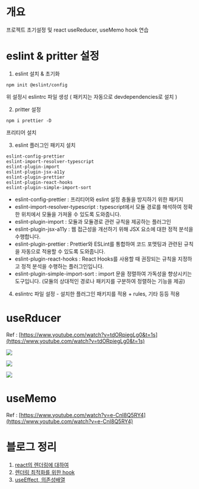 # 개요

프로젝트 초기설정 및 react useReducer, useMemo hook 연습

# eslint & pritter 설정

1. eslint 설치 & 초기화

```
npm init @eslint/config
```

위 설정시 eslintrc 파일 생성 ( 패키지는 자동으로 devdependencies로 설치 )

2. pritter 설정

```
npm i prettier -D
```

프리티어 설치

3. eslint 플러그인 패키지 설치

```
eslint-config-prettier
eslint-import-resolver-typescript
eslint-plugin-import
eslint-plugin-jsx-a11y
eslint-plugin-prettier
eslint-plugin-react-hooks
eslint-plugin-simple-import-sort
```

- eslint-config-prettier : 프리티어와 eslint 설정 충돌을 방지하기 위한 패키지
- eslint-import-resolver-typescript : typescript에서 모듈 경로를 해석하여 정확한 위치에서 모듈을 가져올 수 있도록 도와줍니다.
- eslint-plugin-import : 모듈과 모듈경로 관련 규칙을 제공하는 플러그인
- eslint-plugin-jsx-a11y : 웹 접근성을 개선하기 위해 JSX 요소에 대한 정적 분석을 수행합니다.
- eslint-plugin-prettier : Prettier와 ESLint를 통합하여 코드 포맷팅과 관련된 규칙을 자동으로 적용할 수 있도록 도와줍니다.
- eslint-plugin-react-hooks : React Hooks를 사용할 때 권장되는 규칙을 지정하고 정적 분석을 수행하는 플러그인입니다.
- eslint-plugin-simple-import-sort : import 문을 정렬하여 가독성을 향상시키는 도구입니다. (모듈의 상대적인 경로나 패키지를 구분하여 정렬하는 기능을 제공)

4. eslintrc 파일 설정 - 설치한 플러그인 패키지를 적용 + rules, 기타 등등 적용

# useRducer

Ref : [https://www.youtube.com/watch?v=tdORpiegLg0&t=1s](https://www.youtube.com/watch?v=tdORpiegLg0&t=1s)

![](https://github.com/jsdmas/react-usereducer-useMemo-pracitce/assets/105098581/d2e46bec-dea6-4671-9e14-75b004293ac3)

![](https://github.com/jsdmas/react-usereducer-useMemo-pracitce/assets/105098581/4ae42d64-d643-47d6-b10a-ad28a6569e97)

![](https://github.com/jsdmas/react-usereducer-useMemo-pracitce/assets/105098581/f4d55967-13f1-4414-a47d-6fc85f40a28a)

# useMemo

Ref : [https://www.youtube.com/watch?v=e-CnI8Q5RY4](https://www.youtube.com/watch?v=e-CnI8Q5RY4)

# 블로그 정리
1. [react의 렌더링에 대하여](https://jsdmas.github.io/react/React_Render/)
2. [렌더링 최적화를 위한 hook](https://jsdmas.github.io/react/React_hook/)
3. [useEffect, 의존성배열](https://jsdmas.github.io/react/React_useEffect/)
